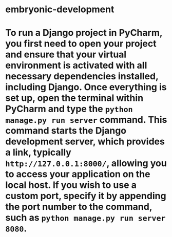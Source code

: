 # embryonic-development

# To run a Django project in PyCharm, you first need to open your project and ensure that your virtual environment is activated with all necessary dependencies installed, including Django. Once everything is set up, open the terminal within PyCharm and type the `python manage.py run server` command. This command starts the Django development server, which provides a link, typically `http://127.0.0.1:8000/`, allowing you to access your application on the local host. If you wish to use a custom port, specify it by appending the port number to the command, such as `python manage.py run server 8080`.
